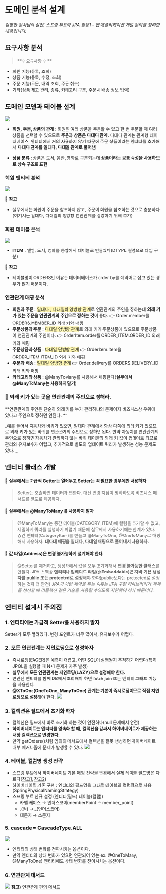 # 도메인 분석 설계

_김영한 강사님의 실전! 스프링 부트와 JPA 활용1 - 웹 애플리케이션 개발 강의를 정리한 내용입니다._

## 요구사항 분석
> **💡 요구사항 💡 **
- 회원 기능(등록, 조회)
- 상품 기능(등록, 수정, 조회)
- 주문 기능(주문, 내역 조회, 주문 취소)
- 기타(상품 재고 관리, 종류, 카테고리 구분, 주문시 배송 정보 입력)

## 도메인 모델과 테이블 설계
![](https://images.velog.io/images/3hee_11/post/c9f7f0ca-1318-4320-b8d8-7a1aa4a72f3c/image.png)

- **회원, 주문, 상품의 관계** : 회원은 여러 상품을 주문할 수 있고 한 번 주문할 때 여러 상품을 선택할 수 있으므로 **주문과 상품은 다대다 관계.** 다대다 관계는 관계형 데이터베이스, 엔티티에서 거의 사용하지 않기 때문에 주문 상품이라는 엔티티를 추가해서 **다대다 관계를 일대다, 다대일 관계로 풀어냄**

- **상품 분류** : 상품은 도서, 음반, 영화로 구분되는데 **상품이라는 공통 속성을 사용하므로 상속 구조로 표현**

### 회원 엔티티 분석
![](https://images.velog.io/images/3hee_11/post/287675f6-700d-4acf-9268-cbfc34738f90/image.png)

**🤚 참고**
- 실무에서는 회원이 주문을 참조하지 않고, 주문이 회원을 참조하는 것으로 충분하다(여기서는 일대다, 다대일의 양방향 연관관계를 설명하기 위해 추가)

### 회원 테이블 분석
![](https://images.velog.io/images/3hee_11/post/415de7db-bdeb-469b-8232-f0a796d203b1/image.png)

- **ITEM** : 앨범, 도서, 영화를 통합해서 테이블로 만들었다(DTYPE 컬럼으로 타입 구분)

**🤚 참고**
- 테이블명이 ORDERS인 이유는 데이터베이스가 order by를 예약어로 잡고 있는 경우가 많기 때문이다.

### 연관관계 매핑 분석
- **회원과 주문** 
: <span style='background-color: #fff5b1'>일대다 , 다대일의 양방향 관계</span>로 연관관계의 주인을 정하는데 **외래 키가 있는 주문을 연관관계의 주인으로 정하는 것**이 좋다.
  👉 Order.member를 ORDERS.MEMBER_ID 외래 키와 매핑
- **주문상품과 주문** 
: <span style='background-color: #fff5b1'>다대일 양방향 관계</span>로 외래 키가 주문상품에 있으므로 주문상품이 연관관계의 주인이다. 
👉 OrderItem.order를 ORDER_ITEM.ORDER_ID 외래 키와 매핑
- **주문상품과 상품** 
: <span style='background-color: #fff5b1'>다대일 단방향 관계</span>
👉 OrderItem.item을 ORDER_ITEM.ITEM_ID 외래 키와 매핑
- **주문과 배송** 
: <span style='background-color: #fff5b1'>일대일 양방향 관계</span>
👉 Order.delivery를 ORDERS.DELIVERY_ID 외래 키와 매핑
- **카테고리와 상품** 
: @ManyToMany를 사용해서 매핑한다(**실무에서 @ManyToMany는 사용하지 말기**)

### 📌 외래 키가 있는 곳을 연관관계의 주인으로 정해라.
**연관관계의 주인은 단순히 외래 키를 누가 관리하냐의 문제이지 비즈니스상 우위에 있다고 주인으로 정하면 안된다. **

_예를 들어서 자동차와 바퀴가 있으면, 일대다 관계에서 항상 다쪽에 외래 키가 있으므로 외래 키가 있는 바퀴를 연관관계의 주인으로 정하면 된다. 만약 자동차를 연관관계의 주인으로 정하면 자동차가 관리하지 않는 바퀴 테이블의 외래 키 값이 업데이트 되므로 관리와 유지보수가 어렵고, 추가적으로 별도의 업데이트 쿼리가 발생하는 성능 문제도 있다. _

## 엔티티 클래스 개발

#### 📌 실무에서는 가급적 Getter는 열어두고 Setter는 꼭 필요한 경우에만 사용하자
> Setter는 호출하면 데이터가 변한다. 대신 변경 지점이 명확하도록 비즈니스 메서드를 별도로 제공하자.

#### 📌 실무에서는 @ManyToMany 를 사용하지 말자
> @ManyToMany는 중간 테이블(CATEGORY_ITEM)에 컬럼을 추가할 수 없고, 세밀하게 쿼리를 실행하기 어렵기 때문에 실무에서 사용하기에는 한계가 있다. 중간 엔티티(CategoryItem)를 만들고 @ManyToOne, @OneToMany로 매핑해서 사용하자. **대다대 매핑을 일대다, 다대일 매핑으로 풀어내서 사용하자.**

#### 📌 값 타입(Address)은 변경 불가능하게 설계해야 한다.
> @Setter를 제거하고, 생성자에서 값을 모두 초기화해서 **변경 불가능한 클래스**를 만들자. JPA 스펙상 **엔티티나 임베디드 타입(@Embeddable)은 자바 기본 생성자를 public 또는 protected로 설정**해야 한다(public보다는 protected로 설정하는 것이 더 안전)
_JPA가 이런 제약을 두는 이유는 JPA 구현 라이브러리가 객체를 생성할 때 리플랙션 같은 기술을 사용할 수있도록 지원해야 하기 때문이다._

## 엔티티 설계시 주의점

### 1. 엔티티에는 가급적 Setter를 사용하지 말자
Setter가 모두 열려있다. 변경 포인트가 너무 많아서, 유지보수가 어렵다. 

### 2. 모든 연관관계는 지연로딩으로 설정하자
- 즉시로딩(EAGER)은 예측이 어렵고, 어떤 SQL이 실행될지 추적하기 어렵다(특히 JPQL을 실행할 때 N+1 문제가 자주 발생)
- **실무에서 모든 연관관계는 지연로딩(LAZY)으로 설정해야 한다.**
- 연관된 엔티티를 함께 DB에서 조회해야 하면 fetch join 또는 엔티티 그래프 기능을 사용한다.
- **@XToOne(OneToOne, ManyToOne) 관계는 기본이 즉시로딩이므로 직접 지연로딩으로 설정**해야 한다.
![](https://images.velog.io/images/3hee_11/post/0c1e2c31-585d-459e-9f13-f39bad44e03a/image.png)

### 3. 컬렉션은 필드에서 초기화 하자
- 컬렉션은 필드에서 바로 초기화 하는 것이 안전하다(null 문제에서 안전)
- **하이버네이트는 엔티티를 영속화 할 때, 컬랙션을 감싸서 하이버네이트가 제공하는 내장 컬렉션으로 변경한다.** 
- 만약 getOrders()처럼 임의의 메서드에서 컬렉션을 잘못 생성하면 하이버네이트 내부 메커니즘에 문제가 발생할 수 있다.
![](https://images.velog.io/images/3hee_11/post/c7a9187f-dfdc-44f2-9811-b63932007aef/image.png)

### 4. 테이블, 컬럼명 생성 전략
- 스프링 부트에서 하이버네이트 기본 매핑 전략을 변경해서 실제 테이블 필드명은 다르다([참고1](https://docs.spring.io/spring-boot/docs/2.1.3.RELEASE/reference/htmlsingle/#howtoconfigure-hibernate-naming-strategy), [참고2](http://docs.jboss.org/hibernate/orm/5.4/userguide/html_single/Hibernate_User_Guide.html#naming))
- 하이버네이트 기존 구현 : 엔티티의 필드명을 그대로 테이블의 컬럼명으로 사용(SpringPhysicalNamingStrategy)
- 스프링 부트 신규 설정 (엔티티(필드) 테이블(컬럼))
  - 카멜 케이스 → 언더스코어(memberPoint → member_point)
  - .(점) → _(언더스코어)
  - 대문자 → 소문자
### 5. cascade = CascadeType.ALL
![](https://images.velog.io/images/3hee_11/post/5607cbde-2c3f-4af3-bed3-75eeaae4bffd/image.png)
- 엔티티의 상태 변화를 전파시키는 옵션이다.
- 만약 엔티티의 상태 변화가 있으면 연관되어 있는(ex. @OneToMany, @ManyToOne) 엔티티에도 상태 변화를 전이시키는 옵션이다.

### 6. 연관관계 메서드
![](https://images.velog.io/images/3hee_11/post/92f5faa6-9b69-486d-8172-815c5a535cb7/image.png)
**참고)** [연관관계 편의 메서드](https://joanne.tistory.com/220)

